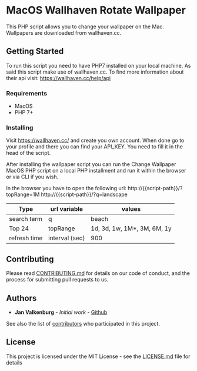 # MacOS Wallhaven Rotate Wallpaper

This PHP script allows you to change your wallpaper on the Mac. Wallpapers are 
downloaded from wallhaven.cc.

## Getting Started

To run this script you need to have PHP7 installed on your local machine. As 
said this script make use of wallhaven.cc. To find more information about their
api visit: https://wallhaven.cc/help/api
 
### Requirements

* MacOS
* PHP 7+

### Installing

Visit https://wallhaven.cc/ and create you own account. When done go to your
profile and there you can find your API_KEY. You need to fill it in the head 
of the script.

After installing the wallpaper script you can run the Change Wallpaper MacOS 
PHP script on a local PHP installment and run it within the browser or via CLI 
if you wish. 

In the browser you have to open the following url:
http://{{script-path}}/?topRange=1M
http://{{script-path}}/?q=landscape
 
| Type         | url variable   | values                      |
|--------------|----------------|-----------------------------|
| search term  | q              | beach                       |
| Top 24       | topRange       | 1d, 3d, 1w, 1M*, 3M, 6M, 1y |
| refresh time | interval (sec) | 900                         |

## Contributing

Please read [CONTRIBUTING.md](https://gist.github.com/PurpleBooth/b24679402957c63ec426) 
for details on our code of conduct, and the process for submitting pull requests to us.

## Authors

* **Jan Valkenburg** - *Initial work* - [Github](https://github.com/JanValkenburg/mac-wallhaven-change-wallpaper)

See also the list of [contributors](https://github.com/your/project/contributors) 
who participated in this project.

## License

This project is licensed under the MIT License - see the [LICENSE.md](LICENSE.md) 
file for details


